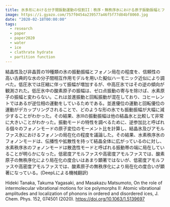 ```yaml
---
title: 氷多形における分子間振動運動の役割II：秩序・無秩序氷における原子振動振幅とフォノンの局在化
image: https://i.gyazo.com/757f0454a239577a46f5f77d84bf8060.jpg
date: "2020-02-18T00:00:00"
tags:
  - research
  - paper
  - paper2020
  - water
  - ice
  - clathrate hydrate
  - partition function
---
```


<!-- # TYM2020 -->


<!-- #2020-02-18 -->


結晶性及び非晶質の19種類の氷の振動振幅とフォノン局在の程度を、信頼性の高い古典的な水の分子間相互作用モデルを用いた擬似ハーモニック近似により調べた。低圧氷では圧縮に伴って振幅が増加するが、中高圧氷ではその逆の傾向が観測された。低圧氷中の酸素原子の振幅は、ゼロ点振動の寄与を除けば、水素原子の振幅と変わらない。これは並進振動と回転振動が混在しており、コヒーレントではあるが逆位相の運動をしているためである。並進優位の運動と回転優位の運動がデカップリングされることで、どのような形の氷でも振動振幅が大幅に減少することがわかった。その結果、氷IIIの振動振幅は他の結晶氷と比較して非常に大きいことがわかった。振動モードの特性を調べるために、逆参加比と呼ばれる個々のフォノンモードの原子変位のモーメント比を計算し、結晶氷及びアモルファス氷におけるフォノンの局在化の程度を議論した。その結果、水素秩序氷のフォノンモードは、伝播性や拡散性を持って結晶全体に広がっているのに対し、水素秩序氷のフォノンモードは散逸性モードと呼ばれる振動帯の端に局在していることが明らかになった。低密度アモルファスや高密度アモルファスでは、酸素原子の無秩序化により局在化の度合いはあまり顕著ではないが、低密度アモルファスや高密度アモルファスでは、酸素原子の無秩序化により局在化の度合いが顕著になっている。(DeepLによる機械翻訳)

Hideki Tanaka, Takuma Yagasaki, and Masakazu Matsumoto, On the role of intermolecular vibrational motions for ice polymorphs II: Atomic vibrational amplitudes and localization of phonons in ordered and disordered ices, J. Chem. Phys. 152, 074501 (2020).
https://doi.org/10.1063/1.5139697
